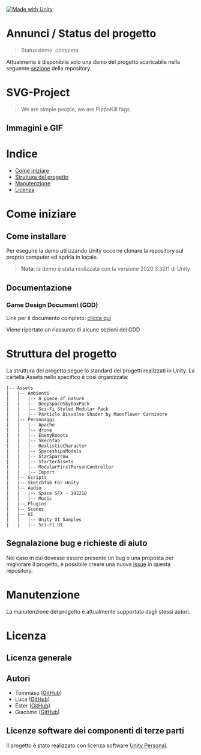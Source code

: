 <!-- aggiungere badge -->
[![Made with Unity](https://img.shields.io/badge/Made%20with-Unity-57b9d3.svg?style=flat&logo=unity)](https://unity3d.com)

# Annunci / Status del progetto
> Status demo: completa

Attualmente è disponibile solo una demo del progetto scaricabile nella seguente [sezione](https://github.com/t-perniola/SVG-Project/releases) della repository.

# SVG-Project

> We are simple people, we are PippoKill fags

## Immagini e GIF
<!-- aggiungere alcune schermate -->

# Indice

- [Come iniziare](#come-iniziare)
- [Struttura del progetto](#struttura-del-progetto)
- [Manutenzione](#manutenzione)
- [Licenza](#licenza)

# Come iniziare

## Come installare
Per eseguire la demo utilizzando Unity occorre clonare la repository sul proprio computer ed aprirla in locale.

> **Nota**: la demo è stata realizzata con la versione 2020.3.32f1 di Unity

## Documentazione
### Game Design Document (GDD)
Link per il documento completo: [clicca qui]()

Viene riportato un riassunto di alcune sezioni del GDD

# Struttura del progetto
La struttura del progetto segue lo standard dei progetti realizzati in Unity. La cartella Assets nello specifico è così organizzata:

```
|-- Assets
|   |-- Ambienti
|   |   |-- A_piece_of_nature
|   |   |-- DeepSpaceSkyboxPack
|   |   |-- Sci-Fi Styled Modular Pack
|   |   |-- Particle Dissolve Shader by Moonflower Carnivore
|   |-- Personaggi
|   |   |-- Apache
|   |   |-- drone
|   |   |-- EnemyRobots
|   |   |-- Skechfab
|   |   |-- RealisticCharacter
|   |   |-- SpaceshipsModels
|   |   |-- StarSparrow
|   |   |-- StarterAssets
|   |   |-- ModularFirstPersonController
|   |   |-- Import
|   |-- Scripts
|   |-- Sketchfab For Unity
|   |-- Audio
|   |   |-- Space SFX - 102218
|   |   |-- Music
|   |-- Plugins
|   |-- Scenes
|   |-- UI
|   |   |-- Unity UI Samples
|   |   |-- Sci-Fi UI
```

## Segnalazione bug e richieste di aiuto
Nel caso in cui dovesse essere presente un bug o una proposta per migliorare il progetto, è possibile creare una nuova [Issue](https://github.com/t-perniola/SVG-Project/issues/new) in questa repository.

# Manutenzione
La manutenzione del progetto è attualmente supportata dagli stessi autori.

# Licenza

## Licenza generale

## Autori
- Tommaso ([GitHub](https://github.com/t-perniola))
- Luca ([GitHub](https://github.com/lucazeverino))
- Ester ([GitHub](https://github.com/burraco135))
- Giacomo ([GitHub](GiacomoSignorile))

## Licenze software dei componenti di terze parti
Il progetto è stato realizzato con licenza software [Unity Personal](https://store.unity.com/products/unity-personal).
